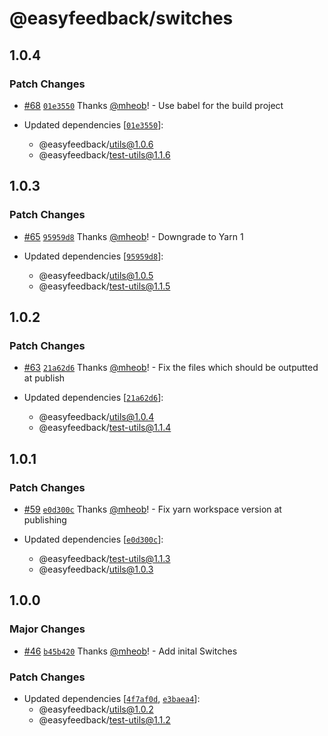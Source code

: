# @easyfeedback/switches

## 1.0.4

### Patch Changes

- [#68](https://github.com/easyfeedback/RCL/pull/68)
  [`01e3550`](https://github.com/easyfeedback/RCL/commit/01e3550b2420cae8759a42591ae2e8f127c0559e)
  Thanks [@mheob](https://github.com/mheob)! - Use babel for the build project

- Updated dependencies
  [[`01e3550`](https://github.com/easyfeedback/RCL/commit/01e3550b2420cae8759a42591ae2e8f127c0559e)]:
  - @easyfeedback/utils@1.0.6
  - @easyfeedback/test-utils@1.1.6

## 1.0.3

### Patch Changes

- [#65](https://github.com/easyfeedback/RCL/pull/65)
  [`95959d8`](https://github.com/easyfeedback/RCL/commit/95959d8d8fa9edcfdba2d68fc3b511033248a59a)
  Thanks [@mheob](https://github.com/mheob)! - Downgrade to Yarn 1

- Updated dependencies
  [[`95959d8`](https://github.com/easyfeedback/RCL/commit/95959d8d8fa9edcfdba2d68fc3b511033248a59a)]:
  - @easyfeedback/utils@1.0.5
  - @easyfeedback/test-utils@1.1.5

## 1.0.2

### Patch Changes

- [#63](https://github.com/easyfeedback/RCL/pull/63)
  [`21a62d6`](https://github.com/easyfeedback/RCL/commit/21a62d64977c7efa518df17afb23dfd8da27d42f)
  Thanks [@mheob](https://github.com/mheob)! - Fix the files which should be outputted at publish

- Updated dependencies
  [[`21a62d6`](https://github.com/easyfeedback/RCL/commit/21a62d64977c7efa518df17afb23dfd8da27d42f)]:
  - @easyfeedback/utils@1.0.4
  - @easyfeedback/test-utils@1.1.4

## 1.0.1

### Patch Changes

- [#59](https://github.com/easyfeedback/RCL/pull/59)
  [`e0d300c`](https://github.com/easyfeedback/RCL/commit/e0d300c6a06d172f63081a7f25b00fec77135272)
  Thanks [@mheob](https://github.com/mheob)! - Fix yarn workspace version at publishing

- Updated dependencies
  [[`e0d300c`](https://github.com/easyfeedback/RCL/commit/e0d300c6a06d172f63081a7f25b00fec77135272)]:
  - @easyfeedback/test-utils@1.1.3
  - @easyfeedback/utils@1.0.3

## 1.0.0

### Major Changes

- [#46](https://github.com/easyfeedback/RCL/pull/46)
  [`b45b420`](https://github.com/easyfeedback/RCL/commit/b45b420c28ad9dc157aba4d7746d7e2994eff7ef)
  Thanks [@mheob](https://github.com/mheob)! - Add inital Switches

### Patch Changes

- Updated dependencies
  [[`4f7af0d`](https://github.com/easyfeedback/RCL/commit/4f7af0d0b088424bad2883d14678c98b4272af3e),
  [`e3baea4`](https://github.com/easyfeedback/RCL/commit/e3baea48b60e5a06d4ea87c954f8b019870696d4)]:
  - @easyfeedback/utils@1.0.2
  - @easyfeedback/test-utils@1.1.2
